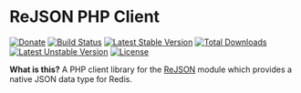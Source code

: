 # ReJSON PHP Client

[![Donate](https://img.shields.io/badge/Donate-PayPal-green.svg)](https://www.paypal.me/EthanHann/5)
[![Build Status](https://travis-ci.org/ethanhann/rejson-php.svg?branch=master)](https://travis-ci.org/ethanhann/rejson-php)
[![Latest Stable Version](https://poser.pugx.org/ethanhann/rejson/v/stable)](https://packagist.org/packages/ethanhann/rejson)
[![Total Downloads](https://poser.pugx.org/ethanhann/rejson/downloads)](https://packagist.org/packages/ethanhann/rejson)
[![Latest Unstable Version](https://poser.pugx.org/ethanhann/rejson/v/unstable)](https://packagist.org/packages/ethanhann/rejson)
[![License](https://poser.pugx.org/ethanhann/rejson/license)](https://packagist.org/packages/ethanhann/rejson)

**What is this?**
A PHP client library for the [ReJSON](https://rejson.io) module which provides a native JSON data type for Redis.
